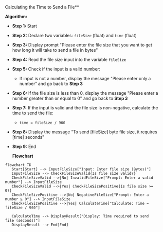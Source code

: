  Calculating the Time to Send a File**

**Algorithm:**

- **Step 1:** Start
- **Step 2:** Declare two variables: `fileSize` (float) and `time` (float)
- **Step 3:** Display prompt "Please enter the file size that you want to get how long it will take to send a file in bytes"
- **Step 4:** Read the file size input into the variable `fileSize`
- **Step 5:** Check if the input is a valid number:
  - If input is not a number, display the message "Please enter only a number" and go back to **Step 3**
- **Step 6:** If the file size is less than 0, display the message "Please enter a number greater than or equal to 0" and go back to **Step 3**
- **Step 7:** If the input is valid and the file size is non-negative, calculate the time to send the file:
  - `time = fileSize / 960`
- **Step 8:** Display the message "To send [fileSize] byte file size, it requires [time] seconds"
- **Step 9:** End
  
  **Flowchart**

 ```mermaid
flowchart TD
    Start[Start] --> InputFileSize["Input: Enter file size (Bytes)"]
    InputFileSize --> CheckFileSizeValid{Is file size valid?}
    CheckFileSizeValid -->|No| InvalidFileSize["Prompt: Enter a valid number"] --> InputFileSize
    CheckFileSizeValid -->|Yes| CheckFileSizePositive{Is file size >= 0?}
    CheckFileSizePositive -->|No| NegativeFileSize["Prompt: Enter a number ≥ 0"] --> InputFileSize
    CheckFileSizePositive -->|Yes| CalculateTime["Calculate: Time = fileSize / 960"]

    CalculateTime --> DisplayResult["Display: Time required to send file (seconds)"]
    DisplayResult --> End[End]
